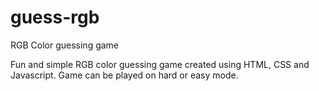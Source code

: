 # guess-rgb
RGB Color guessing game

Fun and simple RGB color guessing game created using HTML, CSS and Javascript. Game can be played on hard or easy mode.
